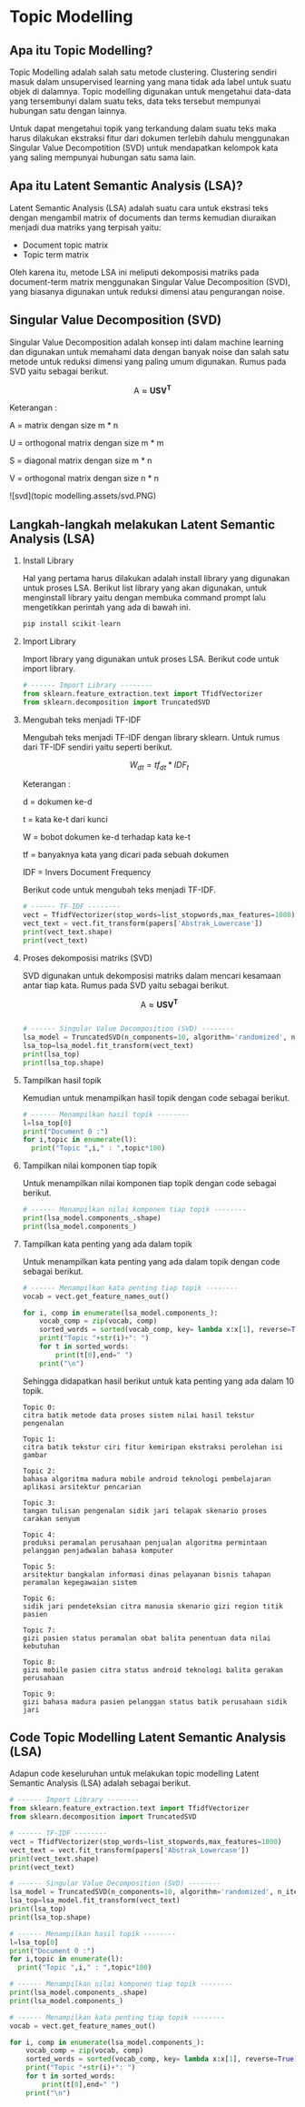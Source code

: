 # Topic Modelling

## Apa itu Topic Modelling?

Topic Modelling adalah salah satu metode clustering. Clustering sendiri masuk dalam unsupervised learning yang mana tidak ada label untuk  suatu objek di dalamnya. Topic modelling digunakan untuk mengetahui data-data yang tersembunyi dalam suatu teks, data teks tersebut mempunyai hubungan satu dengan lainnya.

Untuk dapat mengetahui topik yang terkandung dalam suatu teks maka harus dilakukan ekstraksi fitur dari dokumen terlebih dahulu menggunakan Singular Value Decompotition (SVD) untuk mendapatkan kelompok kata yang saling mempunyai hubungan satu sama lain.



## Apa itu Latent Semantic Analysis (LSA)?

Latent Semantic Analysis (LSA) adalah suatu cara untuk ekstrasi teks dengan mengambil matrix of documents dan terms kemudian diuraikan menjadi dua matriks yang terpisah yaitu:

- Document topic matrix
- Topic term matrix

Oleh karena itu, metode LSA ini meliputi dekomposisi matriks pada document-term matrix menggunakan Singular Value Decomposition (SVD), yang biasanya digunakan untuk reduksi dimensi atau pengurangan noise.



## Singular Value Decomposition (SVD)

Singular Value Decomposition adalah konsep inti dalam machine learning dan digunakan untuk memahami data dengan banyak noise dan salah satu metode untuk reduksi dimensi yang paling umum digunakan. Rumus pada SVD yaitu sebagai berikut.



$$
\mathrm{A} \approx \mathbf{U S V}^{\mathbf{T}}
$$



Keterangan :

A = matrix dengan size m * n

U = orthogonal matrix dengan size m * m

S = diagonal matrix dengan size m * n

V = orthogonal matrix dengan size n * n



![svd](topic modelling.assets/svd.PNG)



## Langkah-langkah melakukan Latent Semantic Analysis (LSA)

1. Install Library

   Hal yang pertama harus dilakukan adalah install library yang digunakan untuk proses LSA. Berikut list library yang akan digunakan, untuk menginstall library yaitu dengan membuka command prompt lalu mengetikkan perintah yang ada di bawah ini.

   ```python
   pip install scikit-learn
   ```

2. Import Library

   Import library yang digunakan untuk proses LSA. Berikut code untuk import library.

   ```python
   # ------ Import Library --------
   from sklearn.feature_extraction.text import TfidfVectorizer
   from sklearn.decomposition import TruncatedSVD
   ```

3. Mengubah teks menjadi TF-IDF

   Mengubah teks menjadi TF-IDF dengan library sklearn. Untuk rumus dari TF-IDF sendiri yaitu seperti berikut.

   

   $$
   W_{d t}=t f_{d t} * I D F_{t}
   $$

   

   Keterangan :

   d = dokumen ke-d

   t = kata ke-t dari kunci

   W = bobot dokumen ke-d terhadap kata ke-t

   tf = banyaknya kata yang dicari pada sebuah dokumen

   IDF = Invers Document Frequency

   

   Berikut code untuk mengubah teks menjadi TF-IDF.

   ```python
   # ------ TF-IDF --------
   vect = TfidfVectorizer(stop_words=list_stopwords,max_features=1000)
   vect_text = vect.fit_transform(papers['Abstrak_Lowercase'])
   print(vect_text.shape)
   print(vect_text)
   ```

   

4. Proses dekomposisi matriks (SVD)

   SVD digunakan untuk dekomposisi matriks dalam mencari kesamaan antar tiap kata. Rumus pada SVD yaitu sebagai berikut.

   

   $$
   \mathrm{A} \approx \mathbf{U S V}^{\mathbf{T}}
   $$
   ```python
   
   # ------ Singular Value Decomposition (SVD) --------
   lsa_model = TruncatedSVD(n_components=10, algorithm='randomized', n_iter=10, random_state=42)
   lsa_top=lsa_model.fit_transform(vect_text)
   print(lsa_top)
   print(lsa_top.shape)
   ```

   

5. Tampilkan hasil topik

   Kemudian untuk menampilkan hasil topik dengan code sebagai berikut.

   ```python
   # ------ Menampilkan hasil topik --------
   l=lsa_top[0]
   print("Document 0 :")
   for i,topic in enumerate(l):
     print("Topic ",i," : ",topic*100)
   ```

   

6. Tampilkan nilai komponen tiap topik

   Untuk menampilkan nilai komponen tiap topik dengan code sebagai berikut.

   ```python
   # ------ Menampilkan nilai komponen tiap topik --------
   print(lsa_model.components_.shape)
   print(lsa_model.components_)
   ```

   

7. Tampilkan kata penting yang ada dalam topik

   Untuk menampilkan kata penting yang ada dalam topik dengan code sebagai berikut.

   ```python
   # ------ Menampilkan kata penting tiap topik --------
   vocab = vect.get_feature_names_out()
   
   for i, comp in enumerate(lsa_model.components_):
       vocab_comp = zip(vocab, comp)
       sorted_words = sorted(vocab_comp, key= lambda x:x[1], reverse=True)[:10]
       print("Topic "+str(i)+": ")
       for t in sorted_words:
           print(t[0],end=" ")
       print("\n")
   ```

   Sehingga didapatkan hasil berikut untuk kata penting yang ada dalam 10 topik.

   ```
   Topic 0: 
   citra batik metode data proses sistem nilai hasil tekstur pengenalan 
   
   Topic 1: 
   citra batik tekstur ciri fitur kemiripan ekstraksi perolehan isi gambar 
   
   Topic 2: 
   bahasa algoritma madura mobile android teknologi pembelajaran aplikasi arsitektur pencarian 
   
   Topic 3: 
   tangan tulisan pengenalan sidik jari telapak skenario proses carakan senyum 
   
   Topic 4: 
   produksi peramalan perusahaan penjualan algoritma permintaan pelanggan penjadwalan bahasa komputer 
   
   Topic 5: 
   arsitektur bangkalan informasi dinas pelayanan bisnis tahapan peramalan kepegawaian sistem 
   
   Topic 6: 
   sidik jari pendeteksian citra manusia skenario gizi region titik pasien 
   
   Topic 7: 
   gizi pasien status peramalan obat balita penentuan data nilai kebutuhan 
   
   Topic 8: 
   gizi mobile pasien citra status android teknologi balita gerakan perusahaan 
   
   Topic 9: 
   gizi bahasa madura pasien pelanggan status batik perusahaan sidik jari
   ```



## Code Topic Modelling Latent Semantic Analysis (LSA)

Adapun code keseluruhan untuk melakukan topic modelling Latent Semantic Analysis (LSA) adalah sebagai berikut.

```python
# ------ Import Library --------
from sklearn.feature_extraction.text import TfidfVectorizer
from sklearn.decomposition import TruncatedSVD
```

```python
# ------ TF-IDF --------
vect = TfidfVectorizer(stop_words=list_stopwords,max_features=1000)
vect_text = vect.fit_transform(papers['Abstrak_Lowercase'])
print(vect_text.shape)
print(vect_text)
```

```python
# ------ Singular Value Decomposition (SVD) --------
lsa_model = TruncatedSVD(n_components=10, algorithm='randomized', n_iter=10, random_state=42)
lsa_top=lsa_model.fit_transform(vect_text)
print(lsa_top)
print(lsa_top.shape)
```

```python
# ------ Menampilkan hasil topik --------
l=lsa_top[0]
print("Document 0 :")
for i,topic in enumerate(l):
  print("Topic ",i," : ",topic*100)
```

```python
# ------ Menampilkan nilai komponen tiap topik --------
print(lsa_model.components_.shape)
print(lsa_model.components_)
```

```python
# ------ Menampilkan kata penting tiap topik --------
vocab = vect.get_feature_names_out()

for i, comp in enumerate(lsa_model.components_):
    vocab_comp = zip(vocab, comp)
    sorted_words = sorted(vocab_comp, key= lambda x:x[1], reverse=True)[:10]
    print("Topic "+str(i)+": ")
    for t in sorted_words:
        print(t[0],end=" ")
    print("\n")
```




## 

